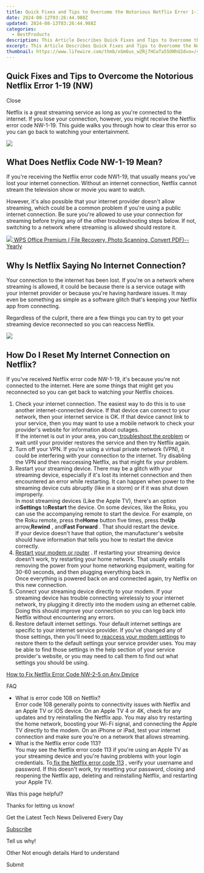 ```yaml
---
title: Quick Fixes and Tips to Overcome the Notorious Netflix Error 1-19 (NW)
date: 2024-08-12T03:26:44.988Z
updated: 2024-08-13T03:26:44.988Z
categories:
  - BestProducts
description: This Article Describes Quick Fixes and Tips to Overcome the Notorious Netflix Error 1-19 (NW)
excerpt: This Article Describes Quick Fixes and Tips to Overcome the Notorious Netflix Error 1-19 (NW)
thumbnail: https://www.lifewire.com/thmb/xGm6us_wZRj7HCwTa55ONhU2dvo=/400x300/filters:no_upscale():max_bytes(150000):strip_icc():format(webp)/IMG_4777fullhdtv-6831aaf17eed4830bef6c2e62996be01.jpg
---
```


## Quick Fixes and Tips to Overcome the Notorious Netflix Error 1-19 (NW)

Close 

 Netflix is a great streaming service as long as you're connected to the internet. If you lose your connection, however, you might receive the Netflix error code NW-1-19\. This guide walks you through how to clear this error so you can go back to watching your entertainment.

<!-- affiliate ads begin -->
<a href="https://estore.macxdvd.com/order/checkout.php?PRODS=4526659&QTY=1&AFFILIATE=108875&CART=1"><img src="https://www.macxdvd.com/affiliate/new-banner/vcp-500x500.jpg" border="0"></a>
<!-- affiliate ads end -->
##  What Does Netflix Code NW-1-19 Mean? 

 If you're receiving the Netflix error code NW1-19, that usually means you've lost your internet connection. Without an internet connection, Netflix cannot stream the television show or movie you want to watch.

 However, it's also possible that your internet provider doesn't allow streaming, which could be a common problem if you're using a public internet connection. Be sure you're allowed to use your connection for streaming before trying any of the other troubleshooting steps below. If not, switching to a network where streaming is allowed should restore it.

<!-- affiliate ads begin -->
<a href="https://secure.2checkout.com/order/checkout.php?PRODS=38729081&QTY=1&AFFILIATE=108875&CART=1"><img src="https://website-prod.cache.wpscdn.com/img/wps-writer-free-word-processor-1x.3d9c80d.png" border="0">
WPS Office Premium ( File Recovery, Photo Scanning, Convert PDF)--Yearly</a>
<!-- affiliate ads end -->
##  Why Is Netflix Saying No Internet Connection? 

 Your connection to the internet has been lost. If you're on a network where streaming is allowed, it could be because there is a service outage with your internet provider or because you're having hardware issues. It may even be something as simple as a software glitch that's keeping your Netflix app from connecting.

 Regardless of the culprit, there are a few things you can try to get your streaming device reconnected so you can reaccess Netflix.

<!-- affiliate ads begin -->
<a href="https://shop.copernic.com/order/checkout.php?PRODS=41033091&QTY=1&AFFILIATE=108875&CART=1"><img src="https://secure.2checkout.com/images/merchant/8d30aa96e72440759f74bd2306c1fa3d/Copernic-2023-Affiliate-728x90-Advanced.png" border="0"></a>
<!-- affiliate ads end -->
##  How Do I Reset My Internet Connection on Netflix? 

 If you've received Netflix error code NW-1-19, it's because you're not connected to the internet. Here are some things that might get you reconnected so you can get back to watching your Netflix choices.

1. Check your internet connection. The easiest way to do this is to use another internet-connected device. If that device can connect to your network, then your internet service is OK. If that device cannot link to your service, then you may want to use a mobile network to check your provider's website for information about outages.  
 If the internet is out in your area, you can[ troubleshoot the problem](https://www.lifewire.com/how-to-properly-restart-a-router-modem-2624570) or wait until your provider restores the service and then try Netflix again.
2. Turn off your VPN. If you're using a virtual private network (VPN), it could be interfering with your connection to the internet. Try disabling the VPN and then reaccessing Netflix, as that might fix your problem.
3. Restart your streaming device. There may be a glitch with your streaming device, especially if it's lost its internet connection and then encountered an error while restarting. It can happen when power to the streaming device cuts abruptly (like in a storm) or if it was shut down improperly.  
 In most streaming devices (Like the Apple TV), there's an option in**Settings** to**Restart** the device. On some devices, like the Roku, you can use the accompanying remote to start the device. For example, on the Roku remote, press the**Home** button five times, press the**Up** arrow,**Rewind** , and**Fast Forward** . That should restart the device.  
 If your device doesn't have that option, the manufacturer's website should have information that tells you how to restart the device correctly.
4. [ Restart your modem or router](https://www.lifewire.com/how-to-properly-restart-a-router-modem-2624570) . If restarting your streaming device doesn't work, try restarting your home network. That usually entails removing the power from your home networking equipment, waiting for 30-60 seconds, and then plugging everything back in.  
 Once everything is powered back on and connected again, try Netflix on this new connection.
5. Connect your streaming device directly to your modem. If your streaming device has trouble connecting wirelessly to your internet network, try plugging it directly into the modem using an ethernet cable. Doing this should improve your connection so you can log back into Netflix without encountering any errors.
6. Restore default internet settings. Your default internet settings are specific to your internet service provider. If you've changed any of those settings, then you'll need to[ reaccess your modem settings](https://www.lifewire.com/access-modem-settings-5185705) to restore them to the default settings your service provider uses. You may be able to find those settings in the help section of your service provider's website, or you may need to call them to find out what settings you should be using.

[  How to Fix Netflix Error Code NW-2-5 on Any Device ](https://www.lifewire.com/fix-netflix-error-code-nw-205-4173199) 

 FAQ

* What is error code 108 on Netflix?  
 Error code 108 generally points to connectivity issues with Netflix and an Apple TV or iOS device. On an Apple TV 4 or 4K, check for any updates and try reinstalling the Netflix app. You may also try restarting the home network, boosting your Wi-Fi signal, and connecting the Apple TV directly to the modem. On an iPhone or iPad, test your internet connection and make sure you're on a network that allows streaming.
* What is the Netflix error code 113?  
 You may see the Netflix error code 113 if you're using an Apple TV as your streaming device and you're having problems with your login credentials. To[ fix the Netflix error code 113](https://www.lifewire.com/fix-netflix-error-code-113-5198541) , verify your username and password. If this doesn't work, try resetting your password, closing and reopening the Netflix app, deleting and reinstalling Netflix, and restarting your Apple TV.

Was this page helpful?

Thanks for letting us know!

 Get the Latest Tech News Delivered Every Day

[ Subscribe ](https://www.lifewire.com/#) 

Tell us why!

 Other  Not enough details  Hard to understand 

 Submit 

<ins class="adsbygoogle"
     style="display:block"
     data-ad-format="autorelaxed"
     data-ad-client="ca-pub-7571918770474297"
     data-ad-slot="1223367746"></ins>



<ins class="adsbygoogle"
     style="display:block"
     data-ad-client="ca-pub-7571918770474297"
     data-ad-slot="8358498916"
     data-ad-format="auto"
     data-full-width-responsive="true"></ins>


